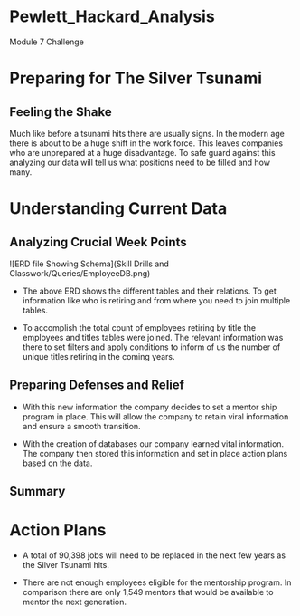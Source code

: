 # Pewlett_Hackard_Analysis
Module 7 Challenge

# Preparing for The Silver Tsunami
## Feeling the Shake

Much like before a tsunami hits there are usually signs. In the modern age there is about to be a huge shift in the work force. This leaves companies who are unprepared at a huge disadvantage. To safe guard against this analyzing our data will tell us what positions need to be filled and how many. 

# Understanding Current Data
## Analyzing Crucial Week Points

![ERD file Showing Schema](Skill Drills and Classwork/Queries/EmployeeDB.png)

- The above ERD shows the different tables and their relations. To get information like who is retiring and from where you need to join multiple tables. 

- To accomplish the total count of employees retiring by title the employees and titles tables were joined. The relevant information was there to set filters and apply conditions to inform of us the number of unique titles retiring in the coming years.

## Preparing Defenses and Relief

- With this new information the company decides to set a mentor ship program in place. This will allow the company to retain viral information and ensure a smooth transition. 

- With the creation of databases our company learned vital information. The company then stored this information and set in place action plans based on the data. 

## Summary
# Action Plans

- A total of 90,398 jobs will need to be replaced in the next few years as the Silver Tsunami hits. 

- There are not enough employees eligible for the mentorship program. In comparison there are only 1,549 mentors that would be available to mentor the next generation.